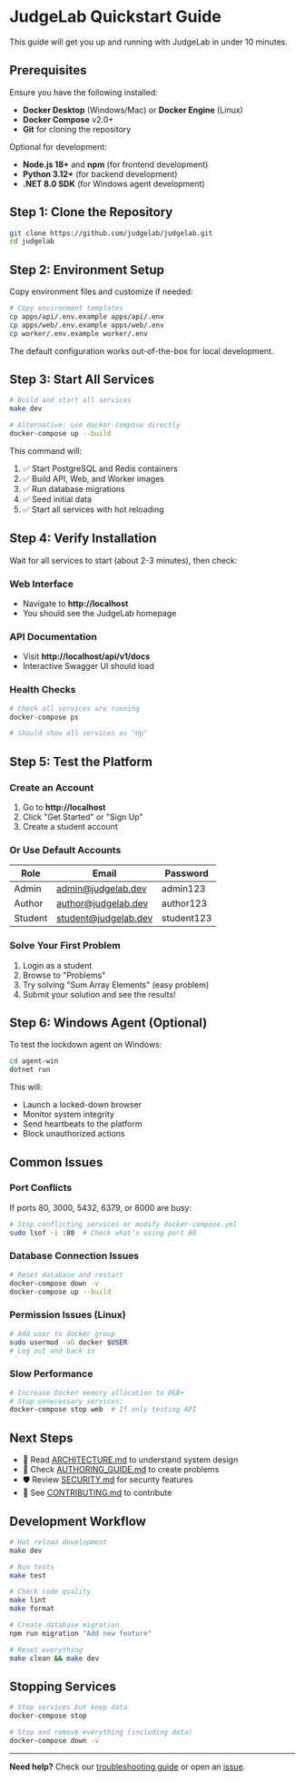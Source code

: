 # JudgeLab Quickstart Guide

This guide will get you up and running with JudgeLab in under 10 minutes.

## Prerequisites

Ensure you have the following installed:

- **Docker Desktop** (Windows/Mac) or **Docker Engine** (Linux)
- **Docker Compose** v2.0+
- **Git** for cloning the repository

Optional for development:
- **Node.js 18+** and **npm** (for frontend development)
- **Python 3.12+** (for backend development)
- **.NET 8.0 SDK** (for Windows agent development)

## Step 1: Clone the Repository

```bash
git clone https://github.com/judgelab/judgelab.git
cd judgelab
```

## Step 2: Environment Setup

Copy environment files and customize if needed:

```bash
# Copy environment templates
cp apps/api/.env.example apps/api/.env
cp apps/web/.env.example apps/web/.env
cp worker/.env.example worker/.env
```

The default configuration works out-of-the-box for local development.

## Step 3: Start All Services

```bash
# Build and start all services
make dev

# Alternative: use docker-compose directly
docker-compose up --build
```

This command will:
1. ✅ Start PostgreSQL and Redis containers
2. ✅ Build API, Web, and Worker images
3. ✅ Run database migrations
4. ✅ Seed initial data
5. ✅ Start all services with hot reloading

## Step 4: Verify Installation

Wait for all services to start (about 2-3 minutes), then check:

### Web Interface
- Navigate to **http://localhost**
- You should see the JudgeLab homepage

### API Documentation  
- Visit **http://localhost/api/v1/docs**
- Interactive Swagger UI should load

### Health Checks
```bash
# Check all services are running
docker-compose ps

# Should show all services as "Up"
```

## Step 5: Test the Platform

### Create an Account
1. Go to **http://localhost**
2. Click "Get Started" or "Sign Up"
3. Create a student account

### Or Use Default Accounts
| Role | Email | Password |
|------|-------|----------|
| Admin | admin@judgelab.dev | admin123 |
| Author | author@judgelab.dev | author123 |
| Student | student@judgelab.dev | student123 |

### Solve Your First Problem
1. Login as a student
2. Browse to "Problems"
3. Try solving "Sum Array Elements" (easy problem)
4. Submit your solution and see the results!

## Step 6: Windows Agent (Optional)

To test the lockdown agent on Windows:

```bash
cd agent-win
dotnet run
```

This will:
- Launch a locked-down browser
- Monitor system integrity
- Send heartbeats to the platform
- Block unauthorized actions

## Common Issues

### Port Conflicts
If ports 80, 3000, 5432, 6379, or 8000 are busy:

```bash
# Stop conflicting services or modify docker-compose.yml
sudo lsof -i :80  # Check what's using port 80
```

### Database Connection Issues
```bash
# Reset database and restart
docker-compose down -v
docker-compose up --build
```

### Permission Issues (Linux)
```bash
# Add user to docker group
sudo usermod -aG docker $USER
# Log out and back in
```

### Slow Performance
```bash
# Increase Docker memory allocation to 8GB+
# Stop unnecessary services:
docker-compose stop web  # If only testing API
```

## Next Steps

- 📖 Read [ARCHITECTURE.md](ARCHITECTURE.md) to understand system design
- 🔨 Check [AUTHORING_GUIDE.md](AUTHORING_GUIDE.md) to create problems
- 🛡️ Review [SECURITY.md](SECURITY.md) for security features
- 🚀 See [CONTRIBUTING.md](CONTRIBUTING.md) to contribute

## Development Workflow

```bash
# Hot reload development
make dev

# Run tests
make test

# Check code quality
make lint
make format

# Create database migration
npm run migration "Add new feature"

# Reset everything
make clean && make dev
```

## Stopping Services

```bash
# Stop services but keep data
docker-compose stop

# Stop and remove everything (including data)
docker-compose down -v
```

---

**Need help?** Check our [troubleshooting guide](TROUBLESHOOTING.md) or open an [issue](https://github.com/judgelab/judgelab/issues).